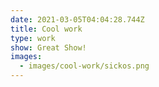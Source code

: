 ```yaml
---
date: 2021-03-05T04:04:28.744Z
title: Cool work
type: work
show: Great Show!
images:
  - images/cool-work/sickos.png
---
```

